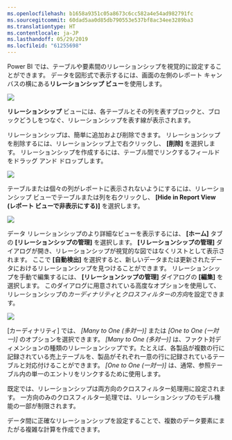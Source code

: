 ```yaml
---
ms.openlocfilehash: b1658a9351c05a8673c6cc582a4e54ad982791fc
ms.sourcegitcommit: 60dad5aa0d85db790553e537bf8ac34ee3289ba3
ms.translationtype: HT
ms.contentlocale: ja-JP
ms.lasthandoff: 05/29/2019
ms.locfileid: "61255698"
---
```

Power BI では、テーブルや要素間のリレーションシップを視覚的に設定することができます。 データを図形式で表示するには、画面の左側のレポート キャンバスの横にある**リレーションシップ ビュー**を使用します。

![](media/2-2-manage-data-relationships/2-2_1.png)

**リレーションシップ** ビューには、各テーブルとその列を表すブロックと、ブロックどうしをつなぐ、リレーションシップを表す線が表示されます。

リレーションシップは、簡単に追加および削除できます。 リレーションシップを削除するには、リレーションシップ上で右クリックし、 **[削除]** を選択します。 リレーションシップを作成するには、テーブル間でリンクするフィールドをドラッグ アンド ドロップします。

![](media/2-2-manage-data-relationships/2-2_2.png)

テーブルまたは個々の列がレポートに表示されないようにするには、リレーションシップ ビューでテーブルまたは列を右クリックし、 **[Hide in Report View (レポート ビューで非表示にする)]** を選択します。

![](media/2-2-manage-data-relationships/2-2_3.png)

データ リレーションシップのより詳細なビューを表示するには、 **[ホーム]** タブの **[リレーションシップの管理]** を選択します。 **[リレーションシップの管理]** ダイアログが開き、リレーションシップが視覚的な図ではなくリストとして表示されます。 ここで **[自動検出]** を選択すると、新しいデータまたは更新されたデータにおけるリレーションシップを見つけることができます。 リレーションシップを手動で編集するには、 **[リレーションシップの管理]** ダイアログの **[編集]** を選択します。 このダイアログに用意されている高度なオプションを使用して、リレーションシップの*カーディナリティ*と*クロスフィルターの方向*を設定できます。

![](media/2-2-manage-data-relationships/2-2_4.png)

[カーディナリティ] では、 *[Many to One (多対一)]* または *[One to One (一対一)]* のオプションを選択できます。 *[Many to One (多対一)]* は、ファクト対ディメンションの種類のリレーションシップです。たとえば、各製品が複数の行に記録されている売上テーブルを、製品がそれぞれ一意の行に記録されているテーブルと対応付けることができます。 *[One to One (一対一)]* は、通常、参照テーブル内の単一のエントリをリンクするために使用します。

既定では、リレーションシップは両方向のクロスフィルター処理用に設定されます。 一方向のみのクロスフィルター処理では、リレーションシップのモデル機能の一部が制限されます。

データ間に正確なリレーションシップを設定することで、複数のデータ要素にまたがる複雑な計算を作成できます。

